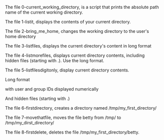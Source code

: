 The file 0-current_working_directory, is a script that prints the absolute path name of the current working directory.



The file 1-listit, displays the contents of your current directory.



The file 2-bring_me_home, changes the working directory to the user's home directory


The file 3-listfiles, displays the current directory's content in long format


The file 4-listmorefiles, displays current directory contents, including hidden files (starting with .). Use the long format.


The file 5-listfilesdigitonly, display current directory contents.

Long format

with user and group IDs displayed numerically

And hidden files (starting with .)


The file 6-firstdirectory, creates a directory named /tmp/my_first_directory/


The file 7-movethatfile, moves the file betty from /tmp/ to /tmp/my_dirst_directory/

The file 8-firstdelete, deletes the file /tmp/my_first_directory/betty.

